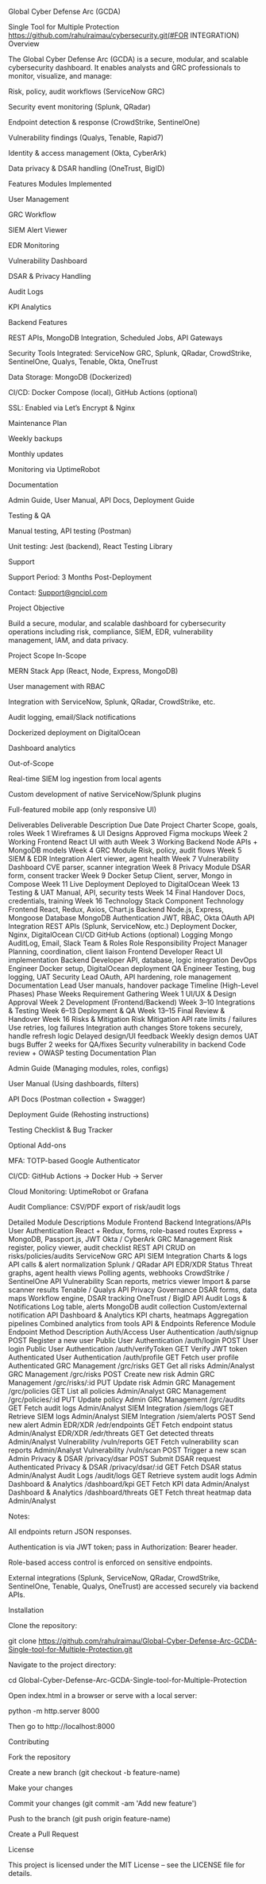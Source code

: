 Global Cyber Defense Arc (GCDA)

Single Tool for Multiple Protection
https://github.com/rahulraimau/cybersecurity.git(#FOR INTEGRATION)
Overview

The Global Cyber Defense Arc (GCDA) is a secure, modular, and scalable cybersecurity dashboard. It enables analysts and GRC professionals to monitor, visualize, and manage:

Risk, policy, audit workflows (ServiceNow GRC)

Security event monitoring (Splunk, QRadar)

Endpoint detection & response (CrowdStrike, SentinelOne)

Vulnerability findings (Qualys, Tenable, Rapid7)

Identity & access management (Okta, CyberArk)

Data privacy & DSAR handling (OneTrust, BigID)

Features
Modules Implemented

User Management

GRC Workflow

SIEM Alert Viewer

EDR Monitoring

Vulnerability Dashboard

DSAR & Privacy Handling

Audit Logs

KPI Analytics

Backend Features

REST APIs, MongoDB Integration, Scheduled Jobs, API Gateways

Security Tools Integrated: ServiceNow GRC, Splunk, QRadar, CrowdStrike, SentinelOne, Qualys, Tenable, Okta, OneTrust

Data Storage: MongoDB (Dockerized)

CI/CD: Docker Compose (local), GitHub Actions (optional)

SSL: Enabled via Let’s Encrypt & Nginx

Maintenance Plan

Weekly backups

Monthly updates

Monitoring via UptimeRobot

Documentation

Admin Guide, User Manual, API Docs, Deployment Guide

Testing & QA

Manual testing, API testing (Postman)

Unit testing: Jest (backend), React Testing Library

Support

Support Period: 3 Months Post-Deployment

Contact: Support@gncipl.com

Project Objective

Build a secure, modular, and scalable dashboard for cybersecurity operations including risk, compliance, SIEM, EDR, vulnerability management, IAM, and data privacy.

Project Scope
In-Scope

MERN Stack App (React, Node, Express, MongoDB)

User management with RBAC

Integration with ServiceNow, Splunk, QRadar, CrowdStrike, etc.

Audit logging, email/Slack notifications

Dockerized deployment on DigitalOcean

Dashboard analytics

Out-of-Scope

Real-time SIEM log ingestion from local agents

Custom development of native ServiceNow/Splunk plugins

Full-featured mobile app (only responsive UI)

Deliverables
Deliverable	Description	Due Date
Project Charter	Scope, goals, roles	Week 1
Wireframes & UI Designs	Approved Figma mockups	Week 2
Working Frontend	React UI with auth	Week 3
Working Backend	Node APIs + MongoDB models	Week 4
GRC Module	Risk, policy, audit flows	Week 5
SIEM & EDR Integration	Alert viewer, agent health	Week 7
Vulnerability Dashboard	CVE parser, scanner integration	Week 8
Privacy Module	DSAR form, consent tracker	Week 9
Docker Setup	Client, server, Mongo in Compose	Week 11
Live Deployment	Deployed to DigitalOcean	Week 13
Testing & UAT	Manual, API, security tests	Week 14
Final Handover	Docs, credentials, training	Week 16
Technology Stack
Component	Technology
Frontend	React, Redux, Axios, Chart.js
Backend	Node.js, Express, Mongoose
Database	MongoDB
Authentication	JWT, RBAC, Okta OAuth
API Integration	REST APIs (Splunk, ServiceNow, etc.)
Deployment	Docker, Nginx, DigitalOcean
CI/CD	GitHub Actions (optional)
Logging	Mongo AuditLog, Email, Slack
Team & Roles
Role	Responsibility
Project Manager	Planning, coordination, client liaison
Frontend Developer	React UI implementation
Backend Developer	API, database, logic integration
DevOps Engineer	Docker setup, DigitalOcean deployment
QA Engineer	Testing, bug logging, UAT
Security Lead	OAuth, API hardening, role management
Documentation Lead	User manuals, handover package
Timeline (High-Level Phases)
Phase	Weeks
Requirement Gathering	Week 1
UI/UX & Design Approval	Week 2
Development (Frontend/Backend)	Week 3–10
Integrations & Testing	Week 6–13
Deployment & QA	Week 13–15
Final Review & Handover	Week 16
Risks & Mitigation
Risk	Mitigation
API rate limits / failures	Use retries, log failures
Integration auth changes	Store tokens securely, handle refresh logic
Delayed design/UI feedback	Weekly design demos
UAT bugs	Buffer 2 weeks for QA/fixes
Security vulnerability in backend	Code review + OWASP testing
Documentation Plan

Admin Guide (Managing modules, roles, configs)

User Manual (Using dashboards, filters)

API Docs (Postman collection + Swagger)

Deployment Guide (Rehosting instructions)

Testing Checklist & Bug Tracker

Optional Add-ons

MFA: TOTP-based Google Authenticator

CI/CD: GitHub Actions → Docker Hub → Server

Cloud Monitoring: UptimeRobot or Grafana

Audit Compliance: CSV/PDF export of risk/audit logs

Detailed Module Descriptions
Module	Frontend	Backend	Integrations/APIs
User Authentication	React + Redux, forms, role-based routes	Express + MongoDB, Passport.js, JWT	Okta / CyberArk
GRC Management	Risk register, policy viewer, audit checklist	REST API CRUD on risks/policies/audits	ServiceNow GRC API
SIEM Integration	Charts & logs	API calls & alert normalization	Splunk / QRadar API
EDR/XDR Status	Threat graphs, agent health views	Polling agents, webhooks	CrowdStrike / SentinelOne API
Vulnerability	Scan reports, metrics viewer	Import & parse scanner results	Tenable / Qualys API
Privacy Governance	DSAR forms, data maps	Workflow engine, DSAR tracking	OneTrust / BigID API
Audit Logs & Notifications	Log table, alerts	MongoDB audit collection	Custom/external notification API
Dashboard & Analytics	KPI charts, heatmaps	Aggregation pipelines	Combined analytics from tools
API & Endpoints Reference
Module	Endpoint	Method	Description	Auth/Access
User Authentication	/auth/signup	POST	Register a new user	Public
User Authentication	/auth/login	POST	User login	Public
User Authentication	/auth/verifyToken	GET	Verify JWT token	Authenticated
User Authentication	/auth/profile	GET	Fetch user profile	Authenticated
GRC Management	/grc/risks	GET	Get all risks	Admin/Analyst
GRC Management	/grc/risks	POST	Create new risk	Admin
GRC Management	/grc/risks/:id	PUT	Update risk	Admin
GRC Management	/grc/policies	GET	List all policies	Admin/Analyst
GRC Management	/grc/policies/:id	PUT	Update policy	Admin
GRC Management	/grc/audits	GET	Fetch audit logs	Admin/Analyst
SIEM Integration	/siem/logs	GET	Retrieve SIEM logs	Admin/Analyst
SIEM Integration	/siem/alerts	POST	Send new alert	Admin
EDR/XDR	/edr/endpoints	GET	Fetch endpoint status	Admin/Analyst
EDR/XDR	/edr/threats	GET	Get detected threats	Admin/Analyst
Vulnerability	/vuln/reports	GET	Fetch vulnerability scan reports	Admin/Analyst
Vulnerability	/vuln/scan	POST	Trigger a new scan	Admin
Privacy & DSAR	/privacy/dsar	POST	Submit DSAR request	Authenticated
Privacy & DSAR	/privacy/dsar/:id	GET	Fetch DSAR status	Admin/Analyst
Audit Logs	/audit/logs	GET	Retrieve system audit logs	Admin
Dashboard & Analytics	/dashboard/kpi	GET	Fetch KPI data	Admin/Analyst
Dashboard & Analytics	/dashboard/threats	GET	Fetch threat heatmap data	Admin/Analyst

Notes:

All endpoints return JSON responses.

Authentication is via JWT token; pass in Authorization: Bearer <token> header.

Role-based access control is enforced on sensitive endpoints.

External integrations (Splunk, ServiceNow, QRadar, CrowdStrike, SentinelOne, Tenable, Qualys, OneTrust) are accessed securely via backend APIs.

Installation

Clone the repository:

git clone https://github.com/rahulraimau/Global-Cyber-Defense-Arc-GCDA-Single-tool-for-Multiple-Protection.git


Navigate to the project directory:

cd Global-Cyber-Defense-Arc-GCDA-Single-tool-for-Multiple-Protection


Open index.html in a browser or serve with a local server:

python -m http.server 8000


Then go to http://localhost:8000

Contributing

Fork the repository

Create a new branch (git checkout -b feature-name)

Make your changes

Commit your changes (git commit -am 'Add new feature')

Push to the branch (git push origin feature-name)

Create a Pull Request

License

This project is licensed under the MIT License – see the LICENSE file for details.

